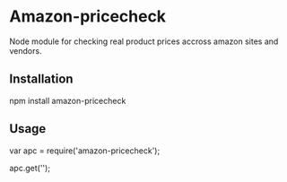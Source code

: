 Amazon-pricecheck
=========

Node module for checking real product prices accross amazon sites and vendors.

## Installation

  npm install amazon-pricecheck

## Usage

  var apc = require('amazon-pricecheck');

  apc.get('<PRODUCTID>');